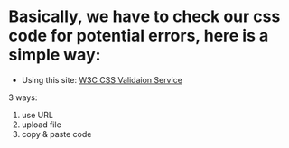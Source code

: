 # Basically, we have to check our css code for potential errors, here is a simple way:

- Using this site: <a href="https://jigsaw.w3.org/css-validator/">W3C CSS Validaion Service</a>

3 ways:

1. use URL
2. upload file
3. copy & paste code



